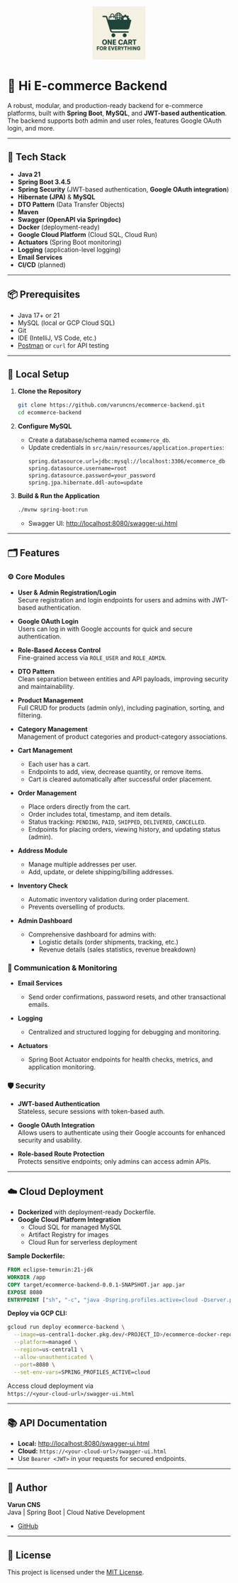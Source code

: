 <!-- Logo -->
<p align="center">
  <img src="https://raw.githubusercontent.com/varuncns/varuncns/main/cart.png" alt="Logo" width="120" />
</p>

# 🛒 Hi E-commerce Backend

A robust, modular, and production-ready backend for e-commerce platforms, built with **Spring Boot**, **MySQL**, and **JWT-based authentication**. The backend supports both admin and user roles, features Google OAuth login, and more.

---

## 🚀 Tech Stack

- **Java 21**
- **Spring Boot 3.4.5**
- **Spring Security** (JWT-based authentication, **Google OAuth integration**)
- **Hibernate (JPA)** & **MySQL**
- **DTO Pattern** (Data Transfer Objects)
- **Maven**
- **Swagger (OpenAPI via Springdoc)**
- **Docker** (deployment-ready)
- **Google Cloud Platform** (Cloud SQL, Cloud Run)
- **Actuators** (Spring Boot monitoring)
- **Logging** (application-level logging)
- **Email Services**
- **CI/CD** (planned)

---

## 📦 Prerequisites

- Java 17+ or 21
- MySQL (local or GCP Cloud SQL)
- Git
- IDE (IntelliJ, VS Code, etc.)
- [Postman](https://www.postman.com/) or `curl` for API testing

---

## 🧪 Local Setup

1. **Clone the Repository**
    ```bash
    git clone https://github.com/varuncns/ecommerce-backend.git
    cd ecommerce-backend
    ```

2. **Configure MySQL**
    - Create a database/schema named `ecommerce_db`.
    - Update credentials in `src/main/resources/application.properties`:
        ```properties
        spring.datasource.url=jdbc:mysql://localhost:3306/ecommerce_db
        spring.datasource.username=root
        spring.datasource.password=your_password
        spring.jpa.hibernate.ddl-auto=update
        ```

3. **Build & Run the Application**
    ```bash
    ./mvnw spring-boot:run
    ```
    - Swagger UI: [http://localhost:8080/swagger-ui.html](http://localhost:8080/swagger-ui.html)

---

## 🗂️ Features

### ⚙️ Core Modules

- **User & Admin Registration/Login**  
  Secure registration and login endpoints for users and admins with JWT-based authentication.
- **Google OAuth Login**  
  Users can log in with Google accounts for quick and secure authentication.

- **Role-Based Access Control**  
  Fine-grained access via `ROLE_USER` and `ROLE_ADMIN`.

- **DTO Pattern**  
  Clean separation between entities and API payloads, improving security and maintainability.

- **Product Management**  
  Full CRUD for products (admin only), including pagination, sorting, and filtering.

- **Category Management**  
  Management of product categories and product-category associations.

- **Cart Management**  
    - Each user has a cart.
    - Endpoints to add, view, decrease quantity, or remove items.
    - Cart is cleared automatically after successful order placement.

- **Order Management**  
    - Place orders directly from the cart.
    - Order includes total, timestamp, and item details.
    - Status tracking: `PENDING`, `PAID`, `SHIPPED`, `DELIVERED`, `CANCELLED`.
    - Endpoints for placing orders, viewing history, and updating status (admin).

- **Address Module**  
    - Manage multiple addresses per user.
    - Add, update, or delete shipping/billing addresses.

- **Inventory Check**  
    - Automatic inventory validation during order placement.
    - Prevents overselling of products.

- **Admin Dashboard**  
    - Comprehensive dashboard for admins with:
        - Logistic details (order shipments, tracking, etc.)
        - Revenue details (sales statistics, revenue breakdown)

### 📧 Communication & Monitoring

- **Email Services**  
  - Send order confirmations, password resets, and other transactional emails.

- **Logging**  
  - Centralized and structured logging for debugging and monitoring.

- **Actuators**  
  - Spring Boot Actuator endpoints for health checks, metrics, and application monitoring.

### 🛡️ Security

- **JWT-based Authentication**  
  Stateless, secure sessions with token-based auth.

- **Google OAuth Integration**  
  Allows users to authenticate using their Google accounts for enhanced security and usability.

- **Role-based Route Protection**  
  Protects sensitive endpoints; only admins can access admin APIs.

---

## ☁️ Cloud Deployment

- **Dockerized** with deployment-ready Dockerfile.
- **Google Cloud Platform Integration**
    - Cloud SQL for managed MySQL
    - Artifact Registry for images
    - Cloud Run for serverless deployment

**Sample Dockerfile:**
```dockerfile
FROM eclipse-temurin:21-jdk
WORKDIR /app
COPY target/ecommerce-backend-0.0.1-SNAPSHOT.jar app.jar
EXPOSE 8080
ENTRYPOINT ["sh", "-c", "java -Dspring.profiles.active=cloud -Dserver.port=$PORT -jar app.jar"]
```

**Deploy via GCP CLI:**
```bash
gcloud run deploy ecommerce-backend \
  --image=us-central1-docker.pkg.dev/<PROJECT_ID>/ecommerce-docker-repo/ecommerce-backend \
  --platform=managed \
  --region=us-central1 \
  --allow-unauthenticated \
  --port=8080 \
  --set-env-vars=SPRING_PROFILES_ACTIVE=cloud
```

Access cloud deployment via  
`https://<your-cloud-url>/swagger-ui.html`

---

## 📚 API Documentation

- **Local:** [http://localhost:8080/swagger-ui.html](http://localhost:8080/swagger-ui.html)
- **Cloud:** `https://<your-cloud-url>/swagger-ui.html`
- Use `Bearer <JWT>` in your requests for secured endpoints.

---

## 👤 Author

**Varun CNS**  
Java | Spring Boot | Cloud Native Development  
- [GitHub](https://github.com/varuncns)

---

## 📄 License

This project is licensed under the [MIT License](LICENSE).
